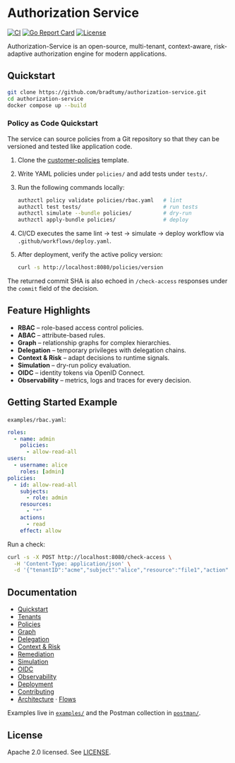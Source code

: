 # Authorization Service

[![CI](https://github.com/bradtumy/authorization-service/actions/workflows/ci.yml/badge.svg)](https://github.com/bradtumy/authorization-service/actions/workflows/ci.yml)
[![Go Report Card](https://goreportcard.com/badge/github.com/bradtumy/authorization-service)](https://goreportcard.com/report/github.com/bradtumy/authorization-service)
[![License](https://img.shields.io/badge/License-Apache_2.0-blue.svg)](LICENSE)

Authorization-Service is an open-source, multi-tenant, context-aware, risk-adaptive authorization engine for modern applications.

## Quickstart

```sh
git clone https://github.com/bradtumy/authorization-service.git
cd authorization-service
docker compose up --build
```

### Policy as Code Quickstart

The service can source policies from a Git repository so that they can be versioned and tested like application code.

1. Clone the [customer-policies](https://github.com/your-org/customer-policies) template.
2. Write YAML policies under `policies/` and add tests under `tests/`.
3. Run the following commands locally:

   ```bash
   authzctl policy validate policies/rbac.yaml   # lint
   authzctl test tests/                          # run tests
   authzctl simulate --bundle policies/          # dry‑run
   authzctl apply-bundle policies/               # deploy
   ```

4. CI/CD executes the same lint → test → simulate → deploy workflow via `.github/workflows/deploy.yaml`.
5. After deployment, verify the active policy version:

   ```bash
   curl -s http://localhost:8080/policies/version
   ```

The returned commit SHA is also echoed in `/check-access` responses under the `commit` field of the decision.

## Feature Highlights

- **RBAC** – role-based access control policies.
- **ABAC** – attribute-based rules.
- **Graph** – relationship graphs for complex hierarchies.
- **Delegation** – temporary privileges with delegation chains.
- **Context & Risk** – adapt decisions to runtime signals.
- **Simulation** – dry-run policy evaluation.
- **OIDC** – identity tokens via OpenID Connect.
- **Observability** – metrics, logs and traces for every decision.

## Getting Started Example

`examples/rbac.yaml`:

```yaml
roles:
  - name: admin
    policies:
      - allow-read-all
users:
  - username: alice
    roles: [admin]
policies:
  - id: allow-read-all
    subjects:
      - role: admin
    resources:
      - "*"
    actions:
      - read
    effect: allow
```

Run a check:

```sh
curl -s -X POST http://localhost:8080/check-access \
  -H 'Content-Type: application/json' \
  -d '{"tenantID":"acme","subject":"alice","resource":"file1","action":"read"}'
```

## Documentation

- [Quickstart](docs/quickstart.md)
- [Tenants](docs/tenants.md)
- [Policies](docs/policies.md)
- [Graph](docs/graph.md)
- [Delegation](docs/delegation.md)
- [Context & Risk](docs/context.md)
- [Remediation](docs/remediation.md)
- [Simulation](docs/simulation.md)
- [OIDC](docs/oidc.md)
- [Observability](docs/observability.md)
- [Deployment](docs/deployment.md)
- [Contributing](docs/contributing.md)
- [Architecture](docs/architecture.md) · [Flows](docs/flows.md)

Examples live in [`examples/`](examples) and the Postman collection in [`postman/`](postman).

## License

Apache 2.0 licensed. See [LICENSE](LICENSE).
